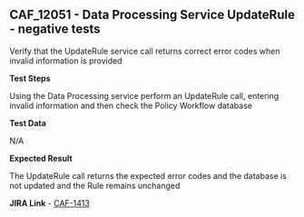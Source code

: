 ## CAF_12051 - Data Processing Service UpdateRule - negative tests ##

Verify that the UpdateRule service call returns correct error codes when invalid information is provided

**Test Steps**

Using the Data Processing service perform an UpdateRule call, entering invalid information and then check the Policy Workflow database

**Test Data**

N/A

**Expected Result**

The UpdateRule call returns the expected error codes and the database is not updated and the Rule remains unchanged

**JIRA Link** - [CAF-1413](https://jira.autonomy.com/browse/CAF-1413)
